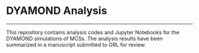 # **DYAMOND Analysis**


---
This repository contains analysis codes and Jupyter Notebooks for the DYAMOND simulations of MCSs. The analysis results have been summarized in a manuscript submitted to GRL for review. 
